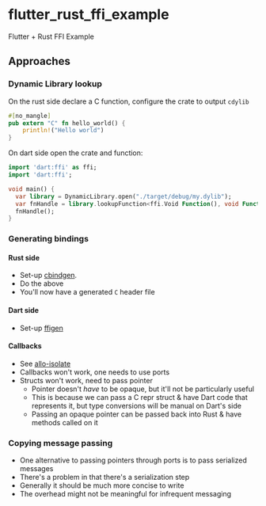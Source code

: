 # flutter_rust_ffi_example
Flutter + Rust FFI Example

## Approaches
### Dynamic Library lookup
On the rust side declare a C function, configure the crate to output `cdylib`
```rust
#[no_mangle]
pub extern "C" fn hello_world() {
    println!("Hello world")
}
```

On dart side open the crate and function:
```dart
import 'dart:ffi' as ffi;
import 'dart:ffi';

void main() {
  var library = DynamicLibrary.open("./target/debug/my.dylib");
  var fnHandle = library.lookupFunction<ffi.Void Function(), void Function()>("hello_world");
  fnHandle();
}
```

### Generating bindings
#### Rust side
* Set-up [cbindgen](https://github.com/eqrion/cbindgen).
* Do the above
* You'll now have a generated `C` header file

#### Dart side
* Set-up [ffigen](https://github.com/dart-lang/ffigen)

#### Callbacks
* See [allo-isolate](https://github.com/sunshine-protocol/allo-isolate)
* Callbacks won't work, one needs to use ports
* Structs won't work, need to pass pointer
  * Pointer doesn't _have_ to be opaque, but it'll not be particularly useful
  * This is because we can pass a C repr struct & have Dart code that represents it, but type conversions will be
    manual on Dart's side
  * Passing an opaque pointer can be passed back into Rust & have methods called on it

### Copying message passing
* One alternative to passing pointers through ports is to pass serialized messages
* There's a problem in that there's a serialization step
* Generally it should be much more concise to write
* The overhead might not be meaningful for infrequent messaging